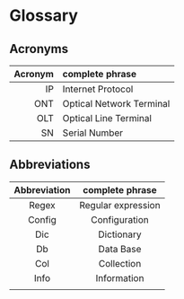 # Glossary

## Acronyms

| Acronym | complete phrase          |
| -------:|:------------------------ |
| IP      | Internet Protocol        |
| ONT     | Optical Network Terminal |
| OLT     | Optical Line Terminal    |
| SN      | Serial Number            |

## Abbreviations

| Abbreviation | complete phrase    |
|:------------:|:------------------:|
| Regex        | Regular expression |
| Config       | Configuration      |
| Dic          | Dictionary         |
| Db           | Data Base          |
| Col          | Collection         |
| Info         | Information        |
|              |                    |